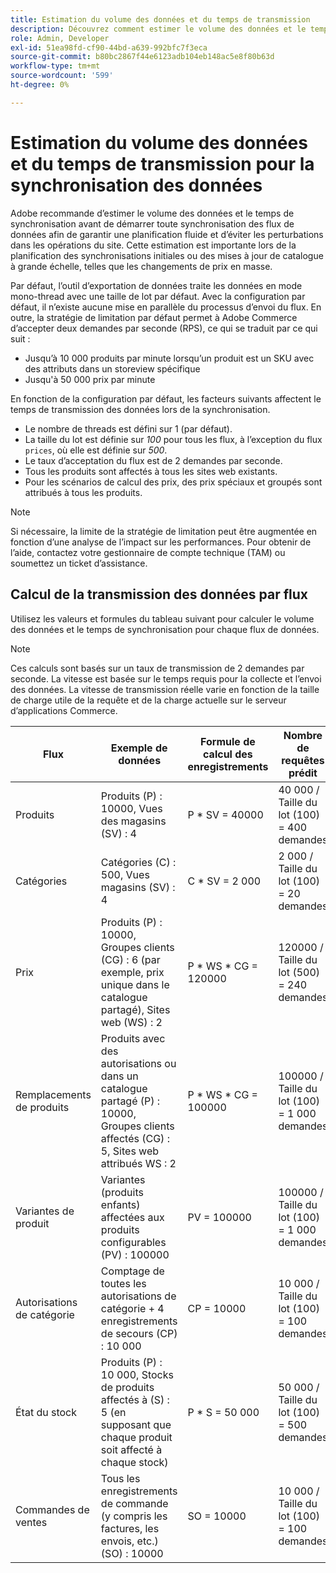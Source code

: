```yaml
---
title: Estimation du volume des données et du temps de transmission
description: Découvrez comment estimer le volume des données et le temps de transmission requis par l’outil  [!DNL data export] pour synchroniser les données de flux entre Adobe Commerce et les services connectés.
role: Admin, Developer
exl-id: 51ea98fd-cf90-44bd-a639-992bfc7f3eca
source-git-commit: b80bc2867f44e6123adb104eb148ac5e8f80b63d
workflow-type: tm+mt
source-wordcount: '599'
ht-degree: 0%

---
```


# Estimation du volume des données et du temps de transmission pour la synchronisation des données

Adobe recommande d’estimer le volume des données et le temps de synchronisation avant de démarrer toute synchronisation des flux de données afin de garantir une planification fluide et d’éviter les perturbations dans les opérations du site. Cette estimation est importante lors de la planification des synchronisations initiales ou des mises à jour de catalogue à grande échelle, telles que les changements de prix en masse.

Par défaut, l’outil d’exportation de données traite les données en mode mono-thread avec une taille de lot par défaut. Avec la configuration par défaut, il n’existe aucune mise en parallèle du processus d’envoi du flux. En outre, la stratégie de limitation par défaut permet à Adobe Commerce d’accepter deux demandes par seconde (RPS), ce qui se traduit par ce qui suit :

- Jusqu’à 10 000 produits par minute lorsqu’un produit est un SKU avec des attributs dans un storeview spécifique
- Jusqu&#39;à 50 000 prix par minute

En fonction de la configuration par défaut, les facteurs suivants affectent le temps de transmission des données lors de la synchronisation.

- Le nombre de threads est défini sur 1 (par défaut).
- La taille du lot est définie sur _100_ pour tous les flux, à l’exception du flux `prices`, où elle est définie sur _500_.
- Le taux d’acceptation du flux est de 2 demandes par seconde.
- Tous les produits sont affectés à tous les sites web existants.
- Pour les scénarios de calcul des prix, des prix spéciaux et groupés sont attribués à tous les produits.

>[!NOTE]
>
>Si nécessaire, la limite de la stratégie de limitation peut être augmentée en fonction d’une analyse de l’impact sur les performances. Pour obtenir de l’aide, contactez votre gestionnaire de compte technique (TAM) ou soumettez un ticket d’assistance.

## Calcul de la transmission des données par flux

Utilisez les valeurs et formules du tableau suivant pour calculer le volume des données et le temps de synchronisation pour chaque flux de données.

>[!NOTE]
>
>Ces calculs sont basés sur un taux de transmission de 2 demandes par seconde. La vitesse est basée sur le temps requis pour la collecte et l’envoi des données. La vitesse de transmission réelle varie en fonction de la taille de charge utile de la requête et de la charge actuelle sur le serveur d’applications Commerce.

| Flux | Exemple de données | Formule de calcul des enregistrements | Nombre de requêtes prédit | Heure de resynchronisation prévue |
| --- | --- | --- | --- | --- |
| Produits | Produits (P) : 10000, Vues des magasins (SV) : 4 | P * SV = 40000 | 40 000 / Taille du lot (100) = 400 demandes | (400 demandes * 0,5 seconde par demande) / 60 = 3,3 minutes |
| Catégories | Catégories (C) : 500, Vues magasins (SV) : 4 | C * SV = 2 000 | 2 000 / Taille du lot (100) = 20 demandes | (20 demandes * 0,5 seconde par demande) / 60 = 0,1 minute (4 secondes) |
| Prix | Produits (P) : 10000, Groupes clients (CG) : 6 (par exemple, prix unique dans le catalogue partagé), Sites web (WS) : 2 | P \* WS * CG = 120000 | 120000 / Taille du lot (500) = 240 demandes | (240 demandes * 0,5 seconde par demande) / 60 = 2 minutes |
| Remplacements de produits | Produits avec des autorisations ou dans un catalogue partagé (P) : 10000, Groupes clients affectés (CG) : 5, Sites web attribués WS : 2 | P \* WS * CG = 100000 | 100000 / Taille du lot (100) = 1 000 demandes | (1 000 demandes * 0,5 seconde par demande) / 60 = 8,3 minutes |
| Variantes de produit | Variantes (produits enfants) affectées aux produits configurables (PV) : 100000 | PV = 100000 | 100000 / Taille du lot (100) = 1 000 demandes | (1 000 demandes * 0,5 seconde par demande) / 60 = 8,3 minutes |
| Autorisations de catégorie | Comptage de toutes les autorisations de catégorie + 4 enregistrements de secours (CP) : 10 000 | CP = 10000 | 10 000 / Taille du lot (100) = 100 demandes | (100 demandes * 0,5 seconde par demande) / 60 = 0,8 minute (50 secondes) |
| État du stock | Produits (P) : 10 000, Stocks de produits affectés à (S) : 5 (en supposant que chaque produit soit affecté à chaque stock) | P * S = 50 000 | 50 000 / Taille du lot (100) = 500 demandes | (500 demandes * 0,5 seconde par demande) / 60 = 4,2 minutes |
| Commandes de ventes | Tous les enregistrements de commande (y compris les factures, les envois, etc.) (SO) : 10000 | SO = 10000 | 10 000 / Taille du lot (100) = 100 demandes | (100 demandes * 0,5 seconde par demande) / 60 = 0,8 minute (50 secondes) |
